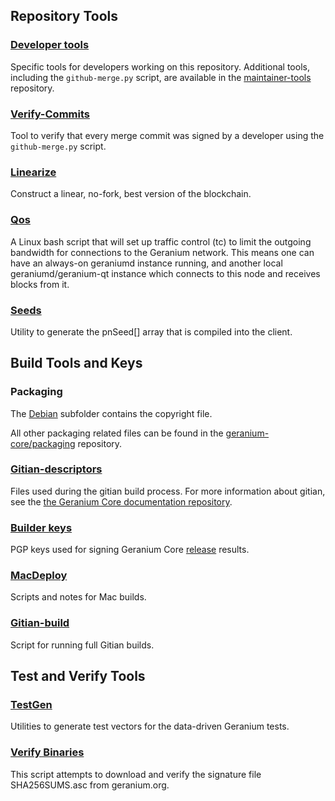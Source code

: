 Repository Tools
---------------------

### [Developer tools](/contrib/devtools) ###
Specific tools for developers working on this repository.
Additional tools, including the `github-merge.py` script, are available in the [maintainer-tools](https://github.com/geranium-core/geranium-maintainer-tools) repository.

### [Verify-Commits](/contrib/verify-commits) ###
Tool to verify that every merge commit was signed by a developer using the `github-merge.py` script.

### [Linearize](/contrib/linearize) ###
Construct a linear, no-fork, best version of the blockchain.

### [Qos](/contrib/qos) ###

A Linux bash script that will set up traffic control (tc) to limit the outgoing bandwidth for connections to the Geranium network. This means one can have an always-on geraniumd instance running, and another local geraniumd/geranium-qt instance which connects to this node and receives blocks from it.

### [Seeds](/contrib/seeds) ###
Utility to generate the pnSeed[] array that is compiled into the client.

Build Tools and Keys
---------------------

### Packaging ###
The [Debian](/contrib/debian) subfolder contains the copyright file.

All other packaging related files can be found in the [geranium-core/packaging](https://github.com/geranium-core/packaging) repository.

### [Gitian-descriptors](/contrib/gitian-descriptors) ###
Files used during the gitian build process. For more information about gitian, see the [the Geranium Core documentation repository](https://github.com/geranium-core/docs).

### [Builder keys](/contrib/builder-keys)
PGP keys used for signing Geranium Core [release](/doc/release-process.md) results.

### [MacDeploy](/contrib/macdeploy) ###
Scripts and notes for Mac builds.

### [Gitian-build](/contrib/gitian-build.py) ###
Script for running full Gitian builds.

Test and Verify Tools
---------------------

### [TestGen](/contrib/testgen) ###
Utilities to generate test vectors for the data-driven Geranium tests.

### [Verify Binaries](/contrib/verifybinaries) ###
This script attempts to download and verify the signature file SHA256SUMS.asc from geranium.org.
